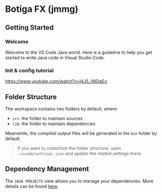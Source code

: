 # Botiga FX (jmmg)


## Getting Started

### Welcome

Welcome to the VS Code Java world. Here is a guideline to help you get started to write Java code in Visual Studio Code.

### Init & config tutorial

https://www.youtube.com/watch?v=I4J5_IWDeEo

## Folder Structure

The workspace contains two folders by default, where:

- `src`: the folder to maintain sources
- `lib`: the folder to maintain dependencies

Meanwhile, the compiled output files will be generated in the `bin` folder by default.

> If you want to customize the folder structure, open `.vscode/settings.json` and update the related settings there.

## Dependency Management

The `JAVA PROJECTS` view allows you to manage your dependencies. More details can be found [here](https://github.com/microsoft/vscode-java-dependency#manage-dependencies).
